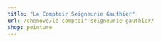```yaml
---
title: "Le Comptoir Seigneurie Gauthier"
url: /chenove/le-comptoir-seigneurie-gauthier/
shop: peinture
---
```

